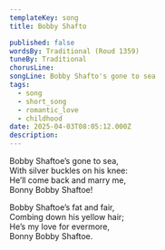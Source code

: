 ```yaml
---
templateKey: song
title: Bobby Shafto

published: false
wordsBy: Traditional (Roud 1359)
tuneBy: Traditional
chorusLine: 
songLine: Bobby Shafto's gone to sea
tags:
  - song
  - short_song
  - romantic_love
  - childhood
date: 2025-04-03T08:05:12.000Z
description: 
---
```

Bobby Shaftoe’s gone to sea,\
With silver buckles on his knee:\
He’ll come back and marry me,\
Bonny Bobby Shaftoe!

Bobby Shaftoe’s fat and fair,\
Combing down his yellow hair;\
He’s my love for evermore,\
Bonny Bobby Shaftoe.
